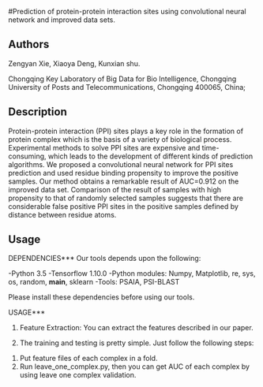#Prediction of protein-protein interaction sites using convolutional neural network and improved data sets.


Authors
-------
Zengyan Xie, Xiaoya Deng, Kunxian shu.

Chongqing Key Laboratory of Big Data for Bio Intelligence, Chongqing University of Posts and Telecommunications, Chongqing 400065, China;

Description
-----------
Protein-protein interaction (PPI) sites plays a key role in the formation of protein complex which is the basis of a variety of biological process. Experimental methods to solve PPI sites are expensive and time-consuming, which leads to the development of different kinds of prediction algorithms. We proposed a convolutional neural network for PPI sites prediction and used residue binding propensity to improve the positive samples. Our method obtains a remarkable result of AUC=0.912 on the improved data set. Comparison of the result of samples with high propensity to that of randomly selected samples suggests that there are considerable false positive PPI sites in the positive samples defined by distance between residue atoms.

Usage
-----

DEPENDENCIES***
Our tools depends upon the following:

-Python 3.5
-Tensorflow 1.10.0
-Python modules: Numpy, Matplotlib, re, sys, os, random, __main__, sklearn
-Tools: PSAIA, PSI-BLAST

Please install these dependencies before using our tools. 

USAGE***
1. Feature Extraction:
You can extract the features described in our paper. 
	
2. The training and testing is pretty simple. Just follow the following steps:
1) Put feature files of each complex in a fold. 
2) Run leave_one_complex.py, then you can get AUC of each complex by using leave one complex validation. 
